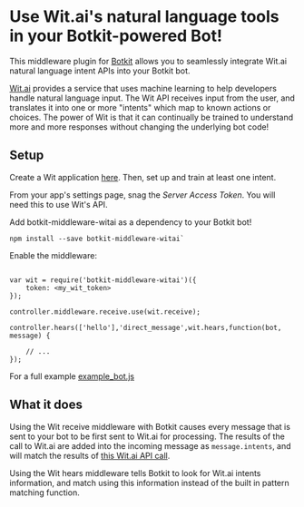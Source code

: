 # Use Wit.ai's natural language tools in your Botkit-powered Bot!

This middleware plugin for [Botkit](http://howdy.ai/botkit) allows you
to seamlessly integrate Wit.ai natural language intent APIs into your Botkit bot.

[Wit.ai](http://wit.ai) provides a service that uses machine learning to
help developers handle natural language input.  The Wit API receives input
from the user, and translates it into one or more "intents" which map to known
actions or choices.  The power of Wit is that it can continually be trained
to understand more and more responses without changing the underlying bot code!

## Setup

Create a Wit application [here](https://wit.ai/apps/new).  Then, set up and
train at least one intent.

From your app's settings page, snag the *Server Access Token*. You will
need this to use Wit's API.

Add botkit-middleware-witai as a dependency to your Botkit bot!

```
npm install --save botkit-middleware-witai`
```

Enable the middleware:

```

var wit = require('botkit-middleware-witai')({
    token: <my_wit_token>
});

controller.middleware.receive.use(wit.receive);

controller.hears(['hello'],'direct_message',wit.hears,function(bot, message) {

    // ...
});
```

For a full example [example_bot.js](example_bot.js)

## What it does

Using the Wit receive middleware with Botkit causes every message that is
sent to your bot to be first sent to Wit.ai for processing. The
results of the call to Wit.ai are added into the incoming message
as `message.intents`, and will match the results of [this Wit.ai API call](https://wit.ai/docs/http/20141022#get-intent-via-text-link).

Using the Wit hears middleware tells Botkit to look for Wit.ai intents
information, and match using this information instead of the built in
pattern matching function.
